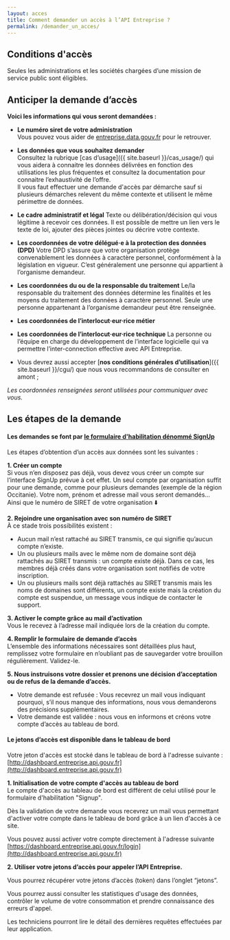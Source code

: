 ```yaml
---
layout: acces
title: Comment demander un accès à l’API Entreprise ?
permalink: /demander_un_acces/
---
```


## Conditions d'accès

Seules les administrations et les sociétés chargées d’une mission de service public sont éligibles.

## Anticiper la demande d’accès

__Voici les informations qui vous seront demandées :__

* **Le numéro siret de votre administration**
  <br />
  Vous pouvez vous aider de
  [entreprise.data.gouv.fr](https://entreprise.data.gouv.fr) pour le retrouver.

* **Les données que vous souhaitez demander**
  <br />
  Consultez la rubrique [cas d’usage]({{ site.baseurl }}/cas_usage/) qui vous aidera à connaitre les données délivrées en fonction des utilisations les plus fréquentes et consultez la documentation pour connaitre l’exhaustivité de l’offre.
  <br />
  Il vous faut effectuer une demande d'accès par démarche sauf si plusieurs démarches relevent du même contexte et utilisent le même périmettre de données. 

* **Le cadre administratif et légal** 
Texte ou délibération/décision qui vous légitime à recevoir ces données. Il est possible de mettre un lien vers le texte de loi, ajouter des pièces jointes ou décrire votre contexte.

* **Les coordonnées de votre délégué·e à la protection des données (DPD)**
Votre DPD s’assure que votre organisation protège convenablement les données à caractère personnel, conformément à la législation en vigueur. C’est généralement une personne qui appartient à l’organisme demandeur.

* **Les coordonnées du ou de la responsable du traitement**
Le/la responsable du traitement des données détermine les finalités et les moyens du traitement des données à caractère personnel. Seule une personne appartenant à l’organisme demandeur peut être renseignée.

* **Les coordonnées de l’interlocut·eur·rice métier**

* **Les coordonnées de l’interlocut·eur·rice technique**
La personne ou l’équipe en charge du développement de l’interface logicielle qui va permettre l’inter-connection effective avec API Entreprise.

* Vous devrez aussi accepter [**nos conditions générales d’utilisation**]({{ site.baseurl }}/cgu/) que nous vous recommandons de consulter en amont ;

*Les coordonnées renseignées seront utilisées pour communiquer avec vous.*


## Les étapes de la demande

#### Les demandes se font par [le formulaire d'habilitation dénommé SignUp](href="https://signup.api.gouv.fr/api-entreprise") 

Les étapes d’obtention d’un accès aux données sont les suivantes :

**1. Créer un compte**
  <br />
  Si vous n’en disposez pas déjà, vous devez vous créer un compte sur l’interface SignUp prévue à cet effet.
  Un seul compte par organisation suffit pour une demande, comme pour plusieurs demandes (exemple de la région Occitanie).
  Votre nom, prénom et adresse mail vous seront demandés… Ainsi que le numéro de SIRET de votre organisation :arrow_down:

**2. Rejoindre une organisation avec son numéro de SIRET**
  <br />
  À ce stade trois possibilités existent :
  * Aucun mail n’est rattaché au SIRET transmis, ce qui signifie qu’aucun compte n’existe.
  * Un ou plusieurs mails avec le même nom de domaine sont déjà rattachés au SIRET transmis : un compte existe déjà. Dans ce cas, les membres déjà créés dans votre organisation sont notifiés de votre inscription.
  * Un ou plusieurs mails sont déjà rattachés au SIRET transmis mais les noms de domaines sont différents, un compte existe mais la création du compte est suspendue, un message vous indique de contacter le support.

**3. Activer le compte grâce au mail d’activation**
  <br />
  Vous le recevez à l’adresse mail indiquée lors de la création du compte.

**4. Remplir le formulaire de demande d’accès**
  <br />
  L’ensemble des informations nécessaires sont détaillées plus haut, remplissez votre formulaire en n’oubliant pas de sauvegarder votre brouillon régulièrement.
  Validez-le.

**5. Nous instruisons votre dossier et prenons une décision d’acceptation ou de refus de la demande d’accès.**
* Votre demande est refusée : Vous recevrez un mail vous indiquant pourquoi, s’il nous manque des informations, nous vous demanderons des précisions supplémentaires.
* Votre demande est validée : nous vous en informons et créons votre compte d’accès au tableau de bord.

#### Le jetons d’accès est disponible dans le tableau de bord

Votre jeton d'accès est stocké dans le tableau de bord à l'adresse suivante : 
[http://dashboard.entreprise.api.gouv.fr](http://dashboard.entreprise.api.gouv.fr) 

**1. Initialisation de votre compte d'accès au tableau de bord**
  <br />
Le compte d'accès au tableau de bord est différent de celui utilisé pour le formulaire d'habilitation "Signup".

Dès la validation de votre demande vous recevrez un mail vous permettant d'activer votre compte dans le tableau de bord grâce à un lien d'accès à ce site.

Vous pouvez aussi activer votre compte directement à l'adresse suivante [https://dashboard.entreprise.api.gouv.fr/login](http://dashboard.entreprise.api.gouv.fr)

**2. Utiliser votre jetons d’accès pour appeler l’API Entreprise.**
  <br />
  
Vous pourrez récupérer votre jetons d’accès (token) dans l’onglet “jetons”.

Vous pourrez aussi consulter les statistiques d'usage des données, contrôler le volume de votre consommation et prendre connaissance des erreurs d'appel. 

Les techniciens pourront lire le détail des dernières requêtes effectuées par leur application. 


